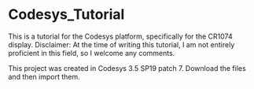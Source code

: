# Codesys_Tutorial
This is a tutorial for the Codesys platform, specifically for the CR1074 display. Disclaimer: At the time of writing this tutorial, I am not entirely proficient in this field, so I welcome any comments.

This project was created in Codesys 3.5 SP19 patch 7. Download the files and then import them.
